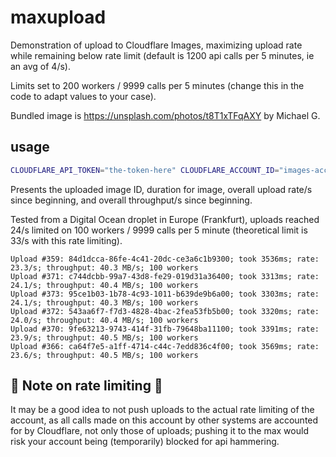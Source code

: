 # maxupload

Demonstration of upload to Cloudflare Images, maximizing upload rate while remaining below rate limit (default is 1200 api calls per 5 minutes, ie an avg of 4/s).

Limits set to 200 workers / 9999 calls per 5 minutes (change this in the code to adapt values to your case).

Bundled image is https://unsplash.com/photos/t8T1xTFqAXY by Michael G.

## usage

```bash
CLOUDFLARE_API_TOKEN="the-token-here" CLOUDFLARE_ACCOUNT_ID="images-account-id-here" go run .
```

Presents the uploaded image ID, duration for image, overall upload rate/s since beginning, and overall throughput/s since beginning.

Tested from a Digital Ocean droplet in Europe (Frankfurt), uploads reached 24/s limited on 100 workers / 9999 calls per 5 minute (theoretical limit is 33/s with this rate limiting).

```
Upload #359: 84d1dcca-86fe-4c41-20dc-ce3a6c1b9300; took 3536ms; rate: 23.3/s; throughput: 40.3 MB/s; 100 workers
Upload #371: c744dcbb-99a7-43d8-fe29-019d31a36400; took 3313ms; rate: 24.1/s; throughput: 40.4 MB/s; 100 workers
Upload #373: 95ce1b03-1b78-4c93-1011-b639de9b6a00; took 3303ms; rate: 24.1/s; throughput: 40.3 MB/s; 100 workers
Upload #372: 543aa6f7-f7d3-4828-4bac-2fea53fb5b00; took 3320ms; rate: 24.0/s; throughput: 40.4 MB/s; 100 workers
Upload #370: 9fe63213-9743-414f-31fb-79648ba11100; took 3391ms; rate: 23.9/s; throughput: 40.5 MB/s; 100 workers
Upload #366: ca64f7e5-a1ff-4714-c44c-7edd836c4f00; took 3569ms; rate: 23.6/s; throughput: 40.5 MB/s; 100 workers
```

## 🚨 Note on rate limiting 🚨

It may be a good idea to not push uploads to the actual rate limiting of the account, as all calls made on this account by other systems are accounted for by Cloudflare, not only those of uploads; pushing it to the max would risk your account being (temporarily) blocked for api hammering.
